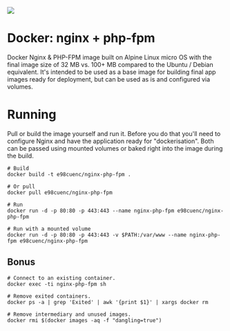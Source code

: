 [![](https://badge.imagelayers.io/qlustor/nginx-php-fpm.svg)](https://imagelayers.io/?images=qlustor/nginx-php-fpm 'Get your own badge on imagelayers.io')

# Docker: nginx + php-fpm

Docker Nginx & PHP-FPM image built on Alpine Linux micro OS with the final image size of 32 MB vs. 100+ MB compared to the Ubuntu / Debian equivalent. It's intended to be used as a base image for building final app images ready for deployment, but can be used as is and configured via volumes.

# Running

Pull or build the image yourself and run it. Before you do that you'll need to configure Nginx and have the application ready for "dockerisation". Both can be passed using mounted volumes or baked right into the image during the build.

```
# Build
docker build -t e98cuenc/nginx-php-fpm .

# Or pull
docker pull e98cuenc/nginx-php-fpm

# Run
docker run -d -p 80:80 -p 443:443 --name nginx-php-fpm e98cuenc/nginx-php-fpm

# Run with a mounted volume
docker run -d -p 80:80 -p 443:443 -v $PATH:/var/www --name nginx-php-fpm e98cuenc/nginx-php-fpm
```

## Bonus

```
# Connect to an existing container.
docker exec -ti nginx-php-fpm sh
 
# Remove exited containers.
docker ps -a | grep 'Exited' | awk '{print $1}' | xargs docker rm
 
# Remove intermediary and unused images.
docker rmi $(docker images -aq -f "dangling=true")
```
